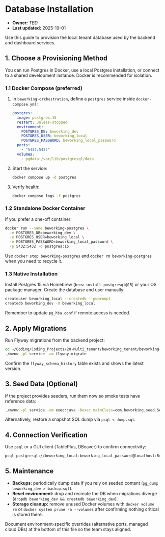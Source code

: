 # Database Installation
- **Owner:** _TBD_
- **Last updated:** 2025-10-01

Use this guide to provision the local tenant database used by the backend and dashboard services.

## 1. Choose a Provisioning Method
You can run Postgres in Docker, use a local Postgres installation, or connect to a shared development instance. Docker is recommended for isolation.

### 1.1 Docker Compose (preferred)
1. In `beworking-orchestration`, define a `postgres` service inside `docker-compose.yml`:
   ```yaml
   postgres:
     image: postgres:15
     restart: unless-stopped
     environment:
       POSTGRES_DB: beworking_dev
       POSTGRES_USER: beworking_local
       POSTGRES_PASSWORD: beworking_local_password
     ports:
       - "5432:5432"
     volumes:
       - pgdata:/var/lib/postgresql/data
   ```
2. Start the service:
   ```bash
   docker compose up -d postgres
   ```
3. Verify health:
   ```bash
   docker compose logs -f postgres
   ```

### 1.2 Standalone Docker Container
If you prefer a one-off container:
```bash
docker run --name beworking-postgres \
  -e POSTGRES_DB=beworking_dev \
  -e POSTGRES_USER=beworking_local \
  -e POSTGRES_PASSWORD=beworking_local_password \
  -p 5432:5432 -d postgres:15
```
Use `docker stop beworking-postgres` and `docker rm beworking-postgres` when you need to recycle it.

### 1.3 Native Installation
Install Postgres 15 via Homebrew (`brew install postgresql@15`) or your OS package manager. Create the database and user manually:
```bash
createuser beworking_local --createdb --pwprompt
createdb beworking_dev -O beworking_local
```
Remember to update `pg_hba.conf` if remote access is needed.

## 2. Apply Migrations
Run Flyway migrations from the backend project:
```bash
cd ~/Coding/Coding_Projects/20-Multi_tenant/beworking_tenant/beworking-backend-java
./mvnw -pl service -am flyway:migrate
```
Confirm the `flyway_schema_history` table exists and shows the latest version.

## 3. Seed Data (Optional)
If the project provides seeders, run them now so smoke tests have reference data:
```bash
./mvnw -pl service -am exec:java -Dexec.mainClass=com.beworking.seed.SeedRunner
```
Alternatively, restore a snapshot SQL dump via `psql < dump.sql`.

## 4. Connection Verification
Use `psql` or a GUI client (TablePlus, DBeaver) to confirm connectivity:
```bash
psql postgresql://beworking_local:beworking_local_password@localhost:5432/beworking_dev -c "SELECT COUNT(*) FROM information_schema.tables;"
```

## 5. Maintenance
- **Backups:** periodically dump data if you rely on seeded content (`pg_dump beworking_dev > backup.sql`).
- **Reset environment:** drop and recreate the DB when migrations diverge (`dropdb beworking_dev && createdb beworking_dev`).
- **Storage cleanup:** remove unused Docker volumes with `docker volume rm` or `docker system prune -a --volumes` after confirming nothing critical is stored there.

Document environment-specific overrides (alternative ports, managed cloud DBs) at the bottom of this file so the team stays aligned.
